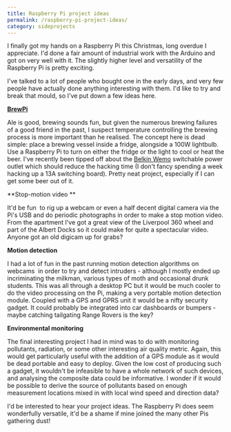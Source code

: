 ```yaml
---
title: Raspberry Pi project ideas
permalink: /raspberry-pi-project-ideas/
category: sideprojects
---
```

I finally got my hands on a Raspberry Pi this Christmas, long overdue I appreciate. I'd done a fair amount of industrial work with the Arduino and got on very well with it. The slightly higher level and versatility of the Raspberry Pi is pretty exciting.

I've talked to a lot of people who bought one in the early days, and very few people have actually done anything interesting with them. I'd like to try and break that mould, so I've put down a few ideas here.

<a title="BrewPi" href="http://brewpi.com" target="_blank"><strong>BrewPi</strong></a>

Ale is good, brewing sounds fun, but given the numerous brewing failures of a good friend in the past, I suspect temperature controlling the brewing process is more important than he realised. The concept here is dead simple: place a brewing vessel inside a fridge, alongside a 100W lightbulb. Use a Raspberry Pi to turn on either the fridge or the light to cool or heat the beer. I've recently been tipped off about the <a title="Belkin WeMo" href="http://www.belkin.com/uk/c/WSWH" target="_blank">Belkin Wemo</a> switchable power outlet which should reduce the hacking time (I don't fancy spending a week hacking up a 13A switching board). Pretty neat project, especially if I can get some beer out of it.

**Stop-motion video
**

It'd be fun  to rig up a webcam or even a half decent digital camera via the Pi's USB and do periodic photographs in order to make a stop motion video. From the apartment I've got a great view of the Liverpool 360 wheel and part of the Albert Docks so it could make for quite a spectacular video. Anyone got an old digicam up for grabs?

**Motion detection**

I had a lot of fun in the past running motion detection algorithms on webcams  in order to try and detect intruders - although I mostly ended up incriminating the milkman, various types of moth and occasional drunk students. This was all through a desktop PC but it would be much cooler to do the video processing on the Pi, making a very portable motion detection module. Coupled with a GPS and GPRS unit it would be a nifty security gadget. It could probably be integrated into car dashboards or bumpers - maybe catching tailgating Range Rovers is the key?

**Environmental monitoring**

The final interesting project I had in mind was to do with monitoring pollutants, radiation, or some other interesting air quality metric. Again, this would get particularly useful with the addition of a GPS module as it would be dead portable and easy to deploy. Given the low cost of producing such a gadget, it wouldn't be infeasible to have a whole network of such devices, and analysing the composite data could be informative. I wonder if it would be possible to derive the source of pollutants based on enough measurement locations mixed in with local wind speed and direction data?

I'd be interested to hear your project ideas. The Raspberry Pi does seem wonderfully versatile, it'd be a shame if mine joined the many other Pis gathering dust!
